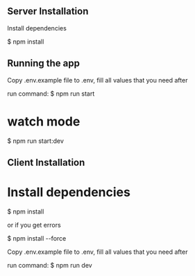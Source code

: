 ## Server Installation

Install dependencies

$ npm install

## Running the app

Copy .env.example file to .env, fill all values that you need after

run command:
$ npm run start

# watch mode

$ npm run start:dev




## Client Installation

# Install dependencies

$ npm install

or if you get errors

$ npm install --force

Copy .env.example file to .env, fill all values that you need after

run command:
$ npm run dev

